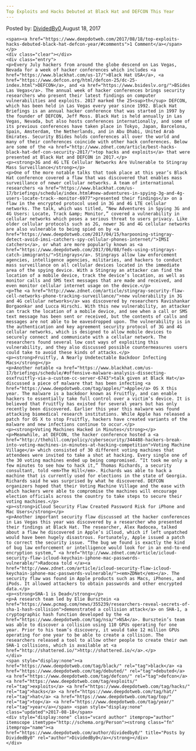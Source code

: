 ```yaml
---
Top Exploits and Hacks Debuted at Black Hat and DEFCON This Year
---
```

<article class="post-listing post-22026 post type-post status-publish format-standard has-post-thumbnail hentry category-deepdot-news tag-black tag-debuted tag-defcon tag-exploits tag-hacks tag-hat tag-top tag-year">
    <div class="post-inner">
        <span>Posted by: <a href="https://www.deepdotweb.com/author/dividedby0/" title="">DividedBy0 </a></span>
    <span>August 18, 2017</span>
    
    <span><a href="https://www.deepdotweb.com/2017/08/18/top-exploits-hacks-debuted-black-hat-defcon-year/#comments">1 Comment</a></span>
    </p>
    <div class="clear"></div>
    <div class="entry">
    <p>Every July hackers from around the globe descend on Las Vegas, Nevada for a week of hacker conferences which includes <a href="https://www.blackhat.com/us-17/">Black Hat USA</a>, <a href="https://www.defcon.org/html/defcon-25/dc-25-index.html">DEFCON</a>, and <a href="https://www.bsideslv.org/">BSides Las Vegas</a>. The annual week of hacker conferences brings security researchers who present their latest findings on computer vulnerabilities and exploits. 2017 marked the 25<sup>th</sup> DEFCON, which has been held in Las Vegas every year since 1992. Black Hat Briefings is an annual hacker conference that was started in 1997 by the founder of DEFCON, Jeff Moss. Black Hat is held annually in Las Vegas, Nevada, but also hosts conferences internationally, and some of its previous conferences have taken place in Tokyo, Japan, Barcelona, Spain, Amsterdam, the Netherlands, and in Abu Dhabi, United Arab Emirates. Security BSides holds conferences all over the world and many of their conferences coincide with other hack conferences. Below are some of the <a href="http://www.zdnet.com/article/best-hacks-black-hat-def-con-security-2017/">top hacks and exploits</a> that were presented at Black Hat and DEFCON in 2017.</p>
    <p><strong>3G and 4G LTE Cellular Networks Are Vulnerable to Stingray Mass Surveillance</strong></p>
    <p>One of the more notable talks that took place at this year’s Black Hat conference covered a flaw that was discovered that enables mass surveillance of newer cellular networks. A team of international researchers <a href="https://www.blackhat.com/us-17/briefings/schedule/index.html#new-adventures-in-spying-3g-and-4g-users-locate-track--monitor-6977">presented their findings</a> on a flaw in the encrypted protocol used in 3G and 4G LTE cellular networks. The talk, which was titled, “New Adventures in Spying 3G and 4G Users: Locate, Track &amp; Monitor,” covered a vulnerability in cellular networks which poses a serious threat to users privacy. Like older cellular protocols such as 2G, newer 3G and 4G cellular networks are also vulnerable to being spied on by <a href="https://www.deepdotweb.com/2017/04/15/harpooning-stingray-detect-avoid-imsi-catchers-spy-cellular-phones-internet/">IMSI catchers</a>, or what are more popularly known as <a href="https://www.deepdotweb.com/2017/06/08/feds-using-stingrays-catch-immigrants/">Stingrays</a>. Stingrays allow law enforcement agencies, intelligence agencies, militaries, and hackers to conduct mass surveillance on all cellular devices located in the immediate area of the spying device. With a Stingray an attacker can find the location of a mobile device, track the device’s location, as well as monitor calls and SMS text messages that are made and received, and even monitor cellular internet usage on the device.</p>
    <p>The <a href="http://www.zdnet.com/article/stingray-security-flaw-cell-networks-phone-tracking-surveillance/">new vulnerability in 3G and 4G cellular networks</a> was discovered by researchers Ravishankar Borgaonkar and Lucca Hirschi. With this new vulnerability, an attacker can track the location of a mobile device, and see when a call or SMS text message has been sent or received, but the contents of calls and messages are not able to be eavesdropped upon. The vulnerability is in the authentication and key agreement security protocol of 3G and 4G cellular networks, which is designed to allow mobile devices to securely connect and communicate with a cellular network. The researchers found several low cost ways of exploiting this vulnerability, and they also discussed possible countermeasures users could take to avoid these kinds of attacks.</p>
    <p><strong>Fruitfly, A Nearly Undetectable Backdoor Infecting Macs</strong></p>
    <p>Another notable <a href="https://www.blackhat.com/us-17/briefings/schedule/#offensive-malware-analysis-dissecting-osxfruitfly-via-a-custom-cc-server-6743">talk given at Black Hat</a> discussed a piece of malware that has been infecting <a href="https://www.deepdotweb.com/tag/apples/">Apple</a> OS X this year. The malware is a backdoor known as Fruitfly, and can enable hackers to essentially take full control over a victim’s device. It is believed that Fruitfly has existed for several years but has only recently been discovered. Earlier this year this malware was found attacking biomedical research institutions. While Apple has released a patch for OS X to stop Fruitfly, hackers have created variants of the malware and new infections continue to occur.</p>
    <p><strong>Voting Machines Hacked in Minutes</strong></p>
    <p>Meanwhile, at DEFCON, the hacker conference hosted a <a href="http://thehill.com/policy/cybersecurity/344488-hackers-break-into-voting-machines-in-minutes-at-hacking-competition">Voting Machine Village</a> which consisted of 30 different voting machines that attendees were invited to take a shot at hacking. Every single one of the 30 voting machines ended up being compromised. “It took me only a few minutes to see how to hack it,” Thomas Richards, a security consultant, told <em>The Hill</em>. Richards was able to hack a machine that is currently used for elections in the state of Georgia. Richards said he was surprised by what he discovered. DEFCON organizers hoped that their Voting Machine Village and the ease with which hackers were able to compromise the machines will encourage election officials across the country to take steps to secure their voting machines.</p>
    <p><strong>iCloud Security Flaw Created Password Risk for iPhone and Mac Users</strong></p>
    <p>Another important security flaw discussed at the hacker conferences in Las Vegas this year was discovered by a researcher who presented their findings at Black Hat. The researcher, Alex Radocea, talked about a flaw he discovered in Apple’s iCloud, which if left unpatched would have been hugely disastrous. Fortunately, Apple issued a patch to correct the security issue. “The bug we found is exactly the kind of bug law enforcement or intelligence would look for in an end-to-end encryption system,” <a href="http://www.zdnet.com/article/icloud-security-flaw-icloud-keychain-iphone-mac-passwords-vulnerable/">Radocea told </a><a href="http://www.zdnet.com/article/icloud-security-flaw-icloud-keychain-iphone-mac-passwords-vulnerable/"><em>ZDNet</em></a>. The security flaw was found in Apple products such as Macs, iPhones, and iPods. It allowed attackers to obtain passwords and other encrypted data.</p>
    <p><strong>SHA-1 is Dead</strong></p>
    <p>A research team led by Elie Bursztein <a href="https://www.pcmag.com/news/355239/researchers-reveal-secrets-of-sha-1-hash-collision">demonstrated a collision attack</a> on SHA-1, a cryptographic hash function developed by the <a href="https://www.deepdotweb.com/tag/nsa/">NSA</a>. Bursztein’s team was able to discover a collision using 110 GPUs operating for one year. Prior to his team’s discovery, it would take 12 million GPUs operating for one year to be able to create a collision. The researchers released a tool to allow other people to create their own SHA-1 collisions, which is available at <a href="http://shattered.io/">http://shattered.io/</a>.</p>
    </div>
    <span style="display:none"><a href="https://www.deepdotweb.com/tag/black/" rel="tag">black</a> <a href="https://www.deepdotweb.com/tag/debuted/" rel="tag">debuted</a> <a href="https://www.deepdotweb.com/tag/defcon/" rel="tag">defcon</a> <a href="https://www.deepdotweb.com/tag/exploits/" rel="tag">exploits</a> <a href="https://www.deepdotweb.com/tag/hacks/" rel="tag">hacks</a> <a href="https://www.deepdotweb.com/tag/hat/" rel="tag">hat</a> <a href="https://www.deepdotweb.com/tag/top/" rel="tag">top</a> <a href="https://www.deepdotweb.com/tag/year/" rel="tag">year</a></span> <span style="display:none" class="updated">2017-08-18</span>
    <div style="display:none" class="vcard author" itemprop="author" itemscope itemtype="http://schema.org/Person"><strong class="fn" itemprop="name"><a href="https://www.deepdotweb.com/author/dividedby0/" title="Posts by DividedBy0" rel="author">DividedBy0</a></strong></div>
    </div>
</article>

